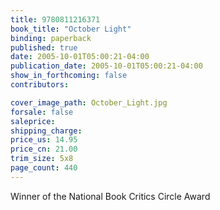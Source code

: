 ```yaml
---
title: 9780811216371
book_title: "October Light"
binding: paperback
published: true
date: 2005-10-01T05:00:21-04:00
publication_date: 2005-10-01T05:00:21-04:00
show_in_forthcoming: false
contributors:

cover_image_path: October_Light.jpg
forsale: false
saleprice:
shipping_charge:
price_us: 14.95
price_cn: 21.00
trim_size: 5x8
page_count: 440
---
```

Winner of the National Book Critics Circle Award

